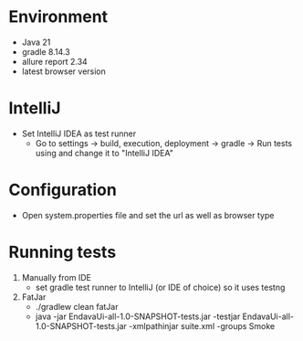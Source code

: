 # Environment
- Java 21
- gradle 8.14.3
- allure report 2.34
- latest browser version

# IntelliJ
- Set IntelliJ IDEA as test runner
  - Go to settings -> build, execution, deployment -> gradle -> Run tests using and change it to "IntelliJ IDEA"

# Configuration
- Open system.properties file and set the url as well as browser type
# Running tests
1. Manually from IDE
    - set gradle test runner to IntelliJ (or IDE of choice) so it uses testng
2. FatJar
    - ./gradlew clean fatJar
    - java -jar EndavaUi-all-1.0-SNAPSHOT-tests.jar -testjar EndavaUi-all-1.0-SNAPSHOT-tests.jar -xmlpathinjar suite.xml -groups Smoke

